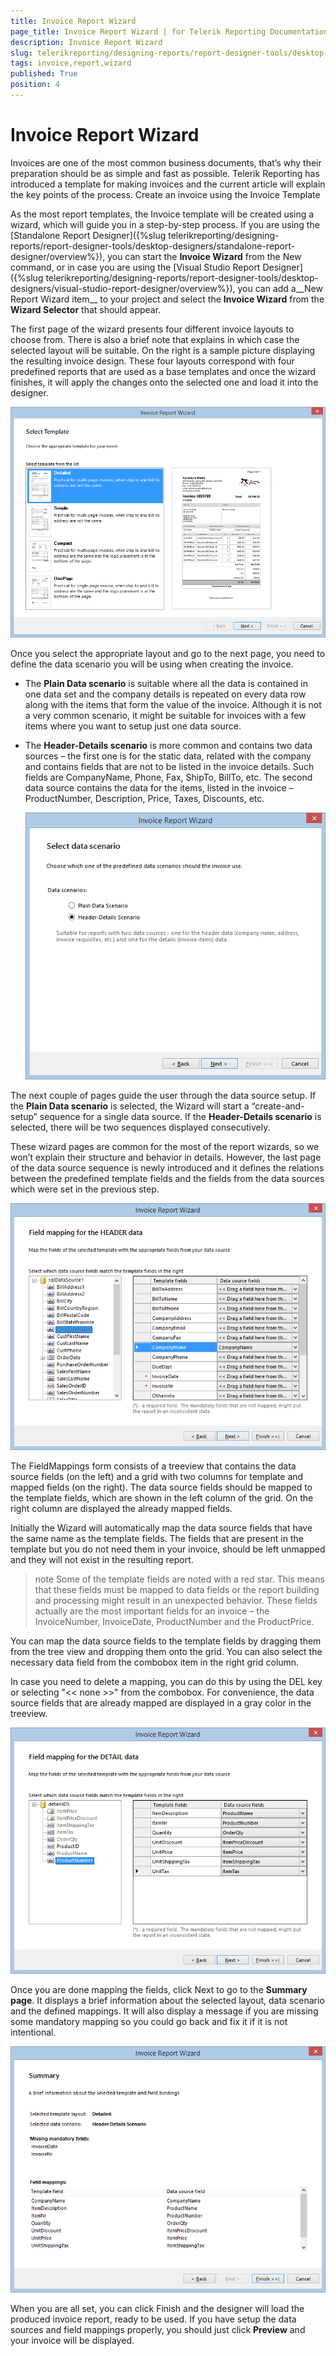 ```yaml
---
title: Invoice Report Wizard
page_title: Invoice Report Wizard | for Telerik Reporting Documentation
description: Invoice Report Wizard
slug: telerikreporting/designing-reports/report-designer-tools/desktop-designers/tools/report-wizards/invoice-report-wizard
tags: invoice,report,wizard
published: True
position: 4
---
```


# Invoice Report Wizard



Invoices are one of the most common business documents, that’s why their preparation should be as simple and fast as possible.
        Telerik Reporting has introduced a template for making invoices and the current article will explain the key points of the process.
      Create an invoice using the Invoice Template

As the most report templates, the Invoice template will be created using a wizard, which will guide you in a step-by-step process.
              If you are using the [Standalone Report Designer]({%slug telerikreporting/designing-reports/report-designer-tools/desktop-designers/standalone-report-designer/overview%}),
              you can start the __Invoice Wizard__ from the New command, or in case you are using the
              [Visual Studio Report Designer]({%slug telerikreporting/designing-reports/report-designer-tools/desktop-designers/visual-studio-report-designer/overview%}),
              you can add a__New Report Wizard item__ to your project and select the __Invoice Wizard__ from the __Wizard Selector__ that should appear.
            

The first page of the wizard presents four different invoice layouts to choose from.
              There is also a brief note that explains in which case the selected layout will be suitable.
              On the right is a sample picture displaying the resulting invoice design.
              These four layouts correspond with four predefined reports that are used as a base templates and once the wizard finishes,
              it will apply the changes onto the selected one and load it into the designer.
              
  ![Invoice Wizard 1 Select Template](images/Templates/Invoice/InvoiceWizard_1_SelectTemplate.png)

Once you select the appropriate layout and go to the next page, you need to define the data scenario you will be using when creating the invoice.
            

* The __Plain Data scenario__ is suitable where all the data is contained in one data set and the company details is repeated on every data row along with the items that form the value of the invoice. Although it is not a very common scenario, it might be suitable for invoices with a few items where you want to setup just one data source.
                

* The __Header-Details scenario__ is more common and contains two data sources – the first one is for the static data, related with the company and contains fields that are not to be listed in the invoice details. Such fields are CompanyName, Phone, Fax, ShipTo, BillTo, etc. The second data source contains the data for the items, listed in the invoice – ProductNumber, Description, Price, Taxes, Discounts, etc.
                  
  ![Invoice Wizard 2 Select Data Scenario](images/Templates/Invoice/InvoiceWizard_2_SelectDataScenario.png)

The next couple of pages guide the user through the data source setup. If the __Plain Data scenario__
              is selected, the Wizard will start a “create-and-setup” sequence for a single data source.
              If the __Header-Details scenario__ is selected, there will be two sequences displayed consecutively.
            

These wizard pages are common for the most of the report wizards, so we won’t explain their structure and behavior in details.
              However, the last page of the data source sequence is newly introduced and it defines the relations between the predefined
              template fields and the fields from the data sources which were set in the previous step.
              
  ![Invoice Wizard 3 Field Mapping](images/Templates/Invoice/InvoiceWizard_3_FieldMapping.png)

The FieldMappings form consists of a treeview that contains the data source fields (on the left) and a grid with two columns for template and mapped fields (on the right).
              The data source fields should be mapped to the template fields, which are shown in the left column of the grid. On the right column are displayed the already mapped fields.
            

Initially the Wizard will automatically map the data source fields that have the same name as the template fields. The fields that are present in the template but you do not need them in your invoice, should be left unmapped and they will not exist in the resulting report.
            

>note Some of the template fields are noted with a red star. This means that these fields must be mapped to data fields or the report building and processing might result in an unexpected behavior. These fields actually are the most important fields for an invoice – the InvoiceNumber, InvoiceDate, ProductNumber and the ProductPrice.              


You can map the data source fields to the template fields by dragging them from the tree view and dropping them onto the grid. You can also select the necessary data field from the combobox item in the right grid column.
            

In case you need to delete a mapping, you can do this by using the DEL key or selecting "<< none >>" from the combobox. For convenience, the data source fields that are already mapped are displayed in a gray color in the treeview.
              
  ![Invoice Wizard 4 Field Mapping Done](images/Templates/Invoice/InvoiceWizard_4_FieldMapping_Done.png)

Once you are done mapping the fields, click Next to go to the __Summary page__. It displays a brief information about
              the selected layout, data scenario and the defined mappings. It will also display a message if you are missing some mandatory mapping so you could go back and fix it if it is not intentional.
              
  ![Invoice Wizard 5 Summary](images/Templates/Invoice/InvoiceWizard_5_Summary.png)

When you are all set, you can click Finish and the designer will load the produced invoice report, ready to be used. 
              If you have setup the data sources and field mappings properly, you should just click __Preview__ and your invoice will be displayed.
            
